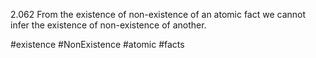2.062 From the existence of non-existence of an atomic fact we cannot infer the existence of non-existence of another.

#existence #NonExistence #atomic #facts 